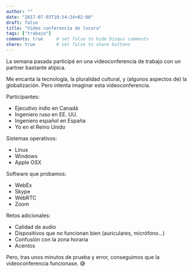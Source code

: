 ```yaml
---
author: ""
date: "2017-07-03T10:54:24+02:00"
draft: false
title: "Video conferencia de locura"
tags: ["trabajo"]
comments: true     # set false to hide Disqus comments
share: true        # set false to share buttons
---
```


La semana pasada participé en una videoconferencia de trabajo con un partner bastante atípica.   

<!--more-->

Me encanta la tecnología, la pluralidad cultural, y (algunos aspectos de) la globalización. Pero intenta imaginar esta videoconferencia. 

Participantes:
 
* Ejecutivo indio en Canadá
* Ingeniero ruso en EE. UU.
* Ingeniero español en España
* Yo en el Reino Unido

Sistemas operativos:
 
* Linux
* Windows
* Apple OSX

Software que probamos:
 
* WebEx
* Skype
* WebRTC
* Zoom

Retos adicionales:
 
* Calidad de audio
* Dispositivos que no funcionan bien (auriculares, micrófono...)
* Confusión con la zona horaria
* Acentos

Pero, tras unos minutos de prueba y error, conseguimos que la videoconferencia funcionase. 😅